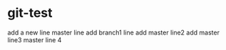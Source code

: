 # git-test
 add a new line
 master line
 add branch1 line
 add master line2
 add master line3
master line 4